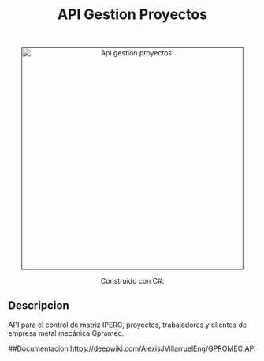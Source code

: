 <h1 align="center"> API Gestion Proyectos </h1> <br>
<p align="center">
  <a href="">
    <img alt="Api gestion proyectos" title="GitPoint" src="https://media.licdn.com/dms/image/v2/D4E2DAQHFxVVKqyFPUw/profile-treasury-image-shrink_800_800/B4EZcpDnnUHAAc-/0/1748740504446?e=1761541200&v=beta&t=PeJbldCnwZV4Z0bdwIk82F4d9dEY8duOy12YZxwN3Yc" width="450">
  </a>
</p>

<p align="center">
  Construido con C#.
</p>


## Descripcion

API para el control de matriz IPERC, proyectos, trabajadores y clientes de empresa metal mecánica Gpromec.

##Documentacion
https://deepwiki.com/AlexisJVillarruelEng/GPROMEC.API
